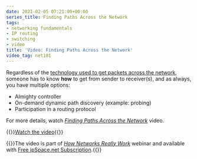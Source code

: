 ```yaml
---
date: 2021-02-05 07:21:00+00:00
series_title: Finding Paths Across the Network
tags:
- networking fundamentals
- IP routing
- switching
- video
title: 'Video: Finding Paths Across the Network'
video_tag: net101
---
```

Regardless of the [technology used to get packets across the network](/2021/01/video-multi-layer-switching-tunneling.html), someone has to know **how** to get from sender to receiver(s), and as always, you have multiple options:

* Almighty controller
* On-demand dynamic path discovery (example: probing)
* Participation in a routing protocol

For more details, watch *[Finding Paths Across the Network](https://my.ipspace.net/bin/get/Net101/SW4%20-%20Finding%20Paths%20Across%20the%20Network.mp4?doccode=Net101&start=10)* video.

{{<jump>}}[Watch the video](https://my.ipspace.net/bin/get/Net101/SW4%20-%20Finding%20Paths%20Across%20the%20Network.mp4?doccode=Net101&start=10){{</jump>}}

{{<note free>}}The video is part of _[How Networks Really Work](https://www.ipspace.net/Net101)_ webinar and available with [Free ipSpace.net Subscription](https://www.ipspace.net/Subscription/Free).{{</note>}}
